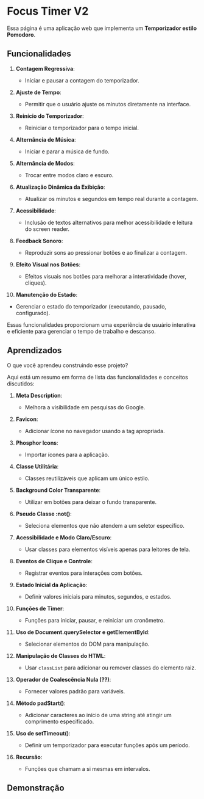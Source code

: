 
# Focus Timer V2

Essa página é uma aplicação web que implementa um **Temporizador estilo Pomodoro**.


## Funcionalidades


1. **Contagem Regressiva**:
   - Iniciar e pausar a contagem do temporizador.

2. **Ajuste de Tempo**:
   - Permitir que o usuário ajuste os minutos diretamente na interface.

3. **Reinício do Temporizador**:
   - Reiniciar o temporizador para o tempo inicial.

4. **Alternância de Música**:
   - Iniciar e parar a música de fundo.

5. **Alternância de Modos**:
   - Trocar entre modos claro e escuro.

6. **Atualização Dinâmica da Exibição**:
   - Atualizar os minutos e segundos em tempo real durante a contagem.

7. **Acessibilidade**:
   - Inclusão de textos alternativos para melhor acessibilidade e leitura do screen reader.

8. **Feedback Sonoro**:
   - Reproduzir sons ao pressionar botões e ao finalizar a contagem.

9. **Efeito Visual nos Botões**:
   - Efeitos visuais nos botões para melhorar a interatividade (hover, cliques).

10. **Manutenção do Estado**:
   - Gerenciar o estado do temporizador (executando, pausado, configurado). 

Essas funcionalidades proporcionam uma experiência de usuário interativa e eficiente para gerenciar o tempo de trabalho e descanso.
## Aprendizados

O que você aprendeu construindo esse projeto? 

Aqui está um resumo em forma de lista das funcionalidades e conceitos discutidos:

1. **Meta Description**:
   - Melhora a visibilidade em pesquisas do Google.

2. **Favicon**:
   - Adicionar ícone no navegador usando a tag apropriada.
 
3. **Phosphor Icons**:
   - Importar ícones para a aplicação.

4. **Classe Utilitária**:
   - Classes reutilizáveis que aplicam um único estilo.

5. **Background Color Transparente**:
   - Utilizar em botões para deixar o fundo transparente.

6. **Pseudo Classe :not()**:
   - Seleciona elementos que não atendem a um seletor específico.

7. **Acessibilidade e Modo Claro/Escuro**:
   - Usar classes para elementos visíveis apenas para leitores de tela.

8. **Eventos de Clique e Controle**:
   - Registrar eventos para interações com botões.

9. **Estado Inicial da Aplicação**:
   - Definir valores iniciais para minutos, segundos, e estados.

10. **Funções de Timer**:
    - Funções para iniciar, pausar, e reiniciar um cronômetro.

11. **Uso de Document.querySelector e getElementById**:
    - Selecionar elementos do DOM para manipulação.

12. **Manipulação de Classes do HTML**:
    - Usar `classList` para adicionar ou remover classes do elemento raiz.

13. **Operador de Coalescência Nula (??)**:
    - Fornecer valores padrão para variáveis.

14. **Método padStart()**:
    - Adicionar caracteres ao início de uma string até atingir um comprimento especificado.

15. **Uso de setTimeout()**:
    - Definir um temporizador para executar funções após um período.
 
16. **Recursão**:
    - Funções que chamam a si mesmas em intervalos.




## Demonstração



